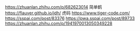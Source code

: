 
https://zhuanlan.zhihu.com/p/682623014
  简单鹤 https://flauver.github.io/jdh/
  虎码 https://www.tiger-code.com/
       https://sspai.com/post/83376
       https://pwa.sspai.com/post/89733
       https://zhuanlan.zhihu.com/p/1941970013050349228
       